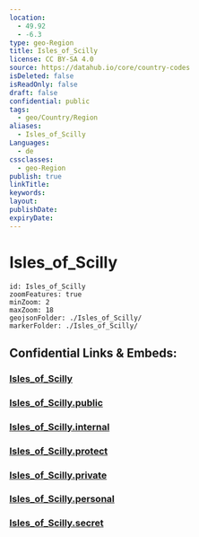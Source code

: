 ```yaml
---
location:
  - 49.92
  - -6.3
type: geo-Region
title: Isles_of_Scilly
license: CC BY-SA 4.0
source: https://datahub.io/core/country-codes
isDeleted: false
isReadOnly: false
draft: false
confidential: public
tags:
  - geo/Country/Region
aliases:
  - Isles_of_Scilly
Languages:
  - de
cssclasses:
  - geo-Region
publish: true
linkTitle:
keywords:
layout:
publishDate:
expiryDate:
---
```


# Isles_of_Scilly

```leaflet
id: Isles_of_Scilly
zoomFeatures: true 
minZoom: 2 
maxZoom: 18
geojsonFolder: ./Isles_of_Scilly/
markerFolder: ./Isles_of_Scilly/
```


## Confidential Links & Embeds: 

### [Isles_of_Scilly](/_Standards/Earth/Continent/Europe/Europe~North/UK/England/Regions~England/South_West_England/Isles_of_Scilly.md) 

### [Isles_of_Scilly.public](/_public/Earth/Continent/Europe/Europe~North/UK/England/Regions~England/South_West_England/Isles_of_Scilly.public.md) 

### [Isles_of_Scilly.internal](/_internal/Earth/Continent/Europe/Europe~North/UK/England/Regions~England/South_West_England/Isles_of_Scilly.internal.md) 

### [Isles_of_Scilly.protect](/_protect/Earth/Continent/Europe/Europe~North/UK/England/Regions~England/South_West_England/Isles_of_Scilly.protect.md) 

### [Isles_of_Scilly.private](/_private/Earth/Continent/Europe/Europe~North/UK/England/Regions~England/South_West_England/Isles_of_Scilly.private.md) 

### [Isles_of_Scilly.personal](/_personal/Earth/Continent/Europe/Europe~North/UK/England/Regions~England/South_West_England/Isles_of_Scilly.personal.md) 

### [Isles_of_Scilly.secret](/_secret/Earth/Continent/Europe/Europe~North/UK/England/Regions~England/South_West_England/Isles_of_Scilly.secret.md)

